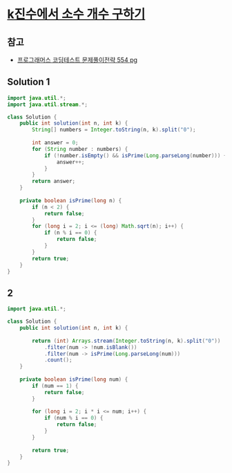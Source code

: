 # [k진수에서 소수 개수 구하기](https://school.programmers.co.kr/learn/courses/30/lessons/92335)

## 참고

- [프로그래머스 코딩테스트 문제풀이전략 554 pg](https://github.com/gilbutITbook/080337/blob/main/13장/K진수에서_소수개수_구하기.java)

## Solution 1

```java
import java.util.*;
import java.util.stream.*;

class Solution {
    public int solution(int n, int k) {
        String[] numbers = Integer.toString(n, k).split("0");
        
        int answer = 0;
        for (String number : numbers) {
            if (!number.isEmpty() && isPrime(Long.parseLong(number))) {
                answer++;
            }
        }
        return answer;
    }
    
    private boolean isPrime(long n) {
        if (n < 2) {
            return false;
        }
        for (long i = 2; i <= (long) Math.sqrt(n); i++) {
            if (n % i == 0) {
                return false;
            }
        }
        return true;
    }
}
```

## 2

```java
import java.util.*;

class Solution {
    public int solution(int n, int k) {
        
        return (int) Arrays.stream(Integer.toString(n, k).split("0"))
            .filter(num -> !num.isBlank())
            .filter(num -> isPrime(Long.parseLong(num)))
            .count();
    }
    
    private boolean isPrime(long num) {
        if (num == 1) {
            return false;
        }
        
        for (long i = 2; i * i <= num; i++) {
            if (num % i == 0) {
                return false;
            }
        }
        
        return true;
    }
}
```
